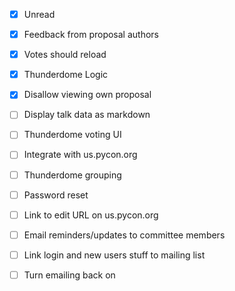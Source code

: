 - [x] Unread
- [x] Feedback from proposal authors
- [x] Votes should reload
- [x] Thunderdome Logic
- [x] Disallow viewing own proposal
- [ ] Display talk data as markdown
- [ ] Thunderdome voting UI
- [ ] Integrate with us.pycon.org
- [ ] Thunderdome grouping
- [ ] Password reset
- [ ] Link to edit URL on us.pycon.org
- [ ] Email reminders/updates to committee members
- [ ] Link login and new users stuff to mailing list
- [ ] Turn emailing back on

